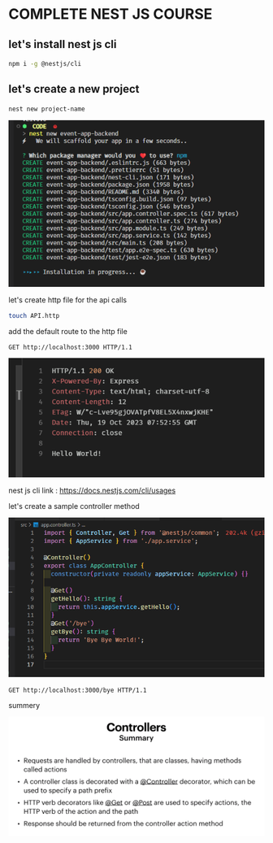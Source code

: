 # COMPLETE NEST JS COURSE

## let's install nest js cli

```bash
npm i -g @nestjs/cli
```

## let's create a new project

```bash
nest new project-name
```

![Alt text](image-2.png)

let's create http file for the api calls

```bash
touch API.http
```
add the default route to the http file

```http
GET http://localhost:3000 HTTP/1.1
```


![Alt text](image.png)

nest js cli link : https://docs.nestjs.com/cli/usages

let's create a sample controller method

![Alt text](image-1.png)

```http
GET http://localhost:3000/bye HTTP/1.1
```

summery 

![Alt text](image-3.png)
